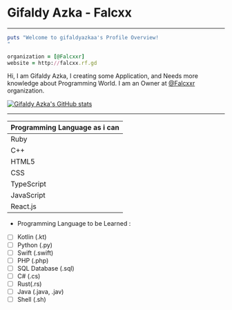 # Gifaldy Azka - Falcxx
----------
``` ruby
puts "Welcome to gifaldyazkaa's Profile Overview!
"

organization = [@Falcxxr]
website = http://falcxx.rf.gd
```
Hi, I am Gifaldy Azka, I creating some Application, and Needs more knowledge about Programming World.
I am an Owner at <a href="https://github.com/Falcxxr">@Falcxxr</a> organization.

[![Gifaldy Azka's GitHub stats](https://github-readme-stats.vercel.app/api?username=gifaldyazkaa)](https://github.com/gifaldyazkaa/github-readme-stats)

- - - 

Programming Language as i can |
-------------|
Ruby         |
C++          |
HTML5        |
CSS          |
TypeScript   |
JavaScript   |
React.js     |

* Programming Language to be Learned : 

- [ ] Kotlin (.kt)
- [ ] Python (.py)
- [ ] Swift (.swift)
- [ ] PHP (.php)
- [ ] SQL Database (.sql)
- [ ] C# (.cs)
- [ ] Rust(.rs)
- [ ] Java (.java, .jav)
- [ ] Shell (.sh)
